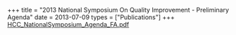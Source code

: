 +++
title = "2013 National Symposium On Quality Improvement - Preliminary Agenda"
date = 2013-07-09
types = ["Publications"]
+++
[HCC_NationalSymposium_Agenda_FA.pdf](/files/HCC_NationalSymposium_Agenda_FA.pdf)
